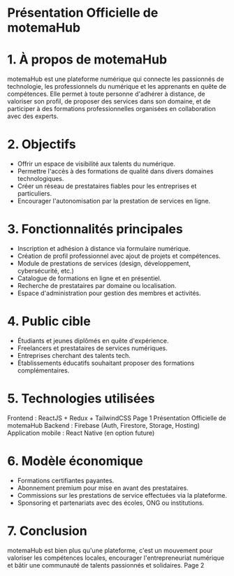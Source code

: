 # Présentation Officielle de motemaHub
# 1. À propos de motemaHub
motemaHub est une plateforme numérique qui connecte les passionnés de technologie, les professionnels
du numérique et les apprenants en quête de compétences.
Elle permet à toute personne d'adhérer à distance, de valoriser son profil, de proposer des services dans son
domaine, et de participer à des formations professionnelles organisées en collaboration avec des experts.
# 2. Objectifs
- Offrir un espace de visibilité aux talents du numérique.
- Permettre l'accès à des formations de qualité dans divers domaines technologiques.
- Créer un réseau de prestataires fiables pour les entreprises et particuliers.
- Encourager l'autonomisation par la prestation de services en ligne.
# 3. Fonctionnalités principales
- Inscription et adhésion à distance via formulaire numérique.
- Création de profil professionnel avec ajout de projets et compétences.
- Module de prestations de services (design, développement, cybersécurité, etc.)
- Catalogue de formations en ligne et en présentiel.
- Recherche de prestataires par domaine ou localisation.
- Espace d'administration pour gestion des membres et activités.
# 4. Public cible
- Étudiants et jeunes diplômés en quête d'expérience.
- Freelancers et prestataires de services numériques.
- Entreprises cherchant des talents tech.
- Établissements éducatifs souhaitant proposer des formations complémentaires.
# 5. Technologies utilisées
Frontend : ReactJS + Redux + TailwindCSS
Page 1
Présentation Officielle de motemaHub
Backend : Firebase (Auth, Firestore, Storage, Hosting)
Application mobile : React Native (en option future)
# 6. Modèle économique
- Formations certifiantes payantes.
- Abonnement premium pour mise en avant des prestataires.
- Commissions sur les prestations de service effectuées via la plateforme.
- Sponsoring et partenariats avec des écoles, ONG ou institutions.
# 7. Conclusion
motemaHub est bien plus qu'une plateforme, c'est un mouvement pour valoriser les compétences locales,
encourager l'entrepreneuriat numérique et bâtir une communauté de talents passionnés et solidaires.
Page 2